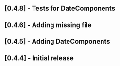 ## [0.4.8] - Tests for DateComponents
## [0.4.6] - Adding missing file
## [0.4.5] - Adding DateComponents
## [0.4.4] - Initial release
